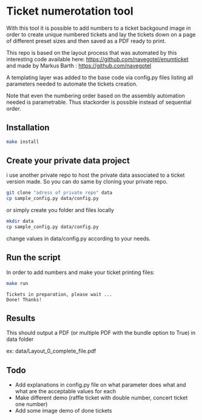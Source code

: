 # Ticket numerotation tool

With this tool it is possible to add numbers to a ticket backgound image in order to create unique numbered tickets and lay the tickets down on a page of different preset sizes and then saved as a PDF ready to print.

This repo is based on the layout process that was automated by this interesting code available here: https://github.com/navegotel/enumticket and made by Markus Barth : https://github.com/navegotel

A templating layer was added to the base code via config.py files listing all parameters needed to automate the tickets creation.

Note that even the numbering order based on the assembly automation needed is parametrable. Thus stackorder is possible instead of sequential order.

## Installation

```bash
make install
```

## Create your private data project

i use another private repo to host the private data associated to a ticket version made. So you can do same by cloning your private repo.

```bash
git clone "adress of private repo" data
cp sample_config.py data/config.py
```

or simply create you folder and files locally

```bash
mkdir data
cp sample_config.py data/config.py
```
change values in data/config.py according to your needs.

## Run the script
In order to add numbers and make your ticket printing files:

```bash
make run
```
```
Tickets in preparation, please wait ...
Done! Thanks!
```

## Results

This should output a PDF (or multiple PDF with the bundle option to True) in data folder

ex:  data/Layout_0_complete_file.pdf


## Todo 
- Add explanations in config.py file on what parameter does what and what are the acceptable values for each
- Make different demo (raffle ticket with double number, concert ticket one number)
- Add some image demo of done tickets